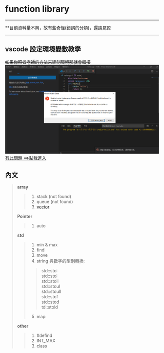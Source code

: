 # function library
***
**目前資料量不夠，故有些奇怪(錯誤的分類)，還請見諒  
***
## vscode 設定環境變數教學
~~如果你照者老師的方法來建制環境那就會錯摟~~
![](https://github.com/archie0732/c-library/blob/main/picture/7910c5fbe1179a6b0f861f17088a2ab1.png)   
  [有此問題 ==>點我進入](https://hackmd.io/Ui1zThJ8RsyKKWaZaHbh0Q?view)
## 內文  

>**array**
> >1. stack (not found)
> >2. queue (not found)
> >3. [vector](https://github.com/archie0732/c-library/blob/main/array/vector/README.md)
> >
>**Pointer**
> >1. auto
> >
>**std**
> >1. min & max
> >2. find
> >3. move
> >4. string 與數字的型別轉換:
> > > std::stoi   
> > > std::stol  
> > > std::stoll   
> > > std::stoul   
> > > std::stoull  
> > > std::stof   
> > > std::stod  
> > > td::stold
> > >
> >5. map
> >   
>**other**
> > 1. #defind
> > 2. INT_MAX
> > 3. class
